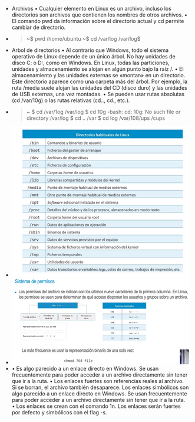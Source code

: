 - Archivos
  • Cualquier elemento en Linux es un archivo, incluso los directorios son archivos que contienen los
  nombres de otros archivos.
  • El comando pwd da información sobre el directorio actual y cd permite cambiar de directorio.
- > ~$ pwd
  /home/ubuntu
  ~$ cd /var/log
  /var/log$
- Arbol de directorios
  • Al contrario que Windows, todo el sistema operativo de Linux
  depende de un único árbol. No hay unidades de disco C: o D:,
  como en Windows. En Linux, todas las particiones, unidades y
  almacenamiento se alojan en algún punto bajo la raíz /.
  • El almacenamiento y las unidades externas se «montan» en
  un directorio. Este directorio aparece como una carpeta más
  del árbol. Por ejemplo, la ruta /media suele alojan las
  unidades del CD (disco duro) y las unidades de USB externas,
  una vez montadas.
  • Se pueden usar rutas absolutas (cd /var/10g) o las rutas
  relativas (cd.., cd., etc.).
- > ~ $ cd /var/1og
  /var/log $ cd 10g
  -bash: cd: 10g: No such file
  or directory
  /var/log $ cd ..
  /var $ cd log
  /var/108/ups /cups
- ![ScreenShot Tool -20240605205701.png](../assets/ScreenShot_Tool_-20240605205701_1717635434921_0.png)
- ![ScreenShot Tool -20240605205838.png](../assets/ScreenShot_Tool_-20240605205838_1717635585451_0.png)
- • Es algo parecido a un enlace directo en Windows. Se usan frecuentemente para poder acceder a un
  archivo directamente sin tener que ir a la ruta.
  • Los enlaces fuertes son referencias reales al archivo. Si se borran, el archivo también desaparece.
  Los enlaces simbólicos son algo parecido a un enlace directo en Windows. Se usan frecuentemente
  para poder acceder a un archivo directamente sin tener que ir a la ruta.
  • Los enlaces se crean con el comando 1n. Los enlaces serán fuertes por defecto y simbólicos con el
  flag -s.
